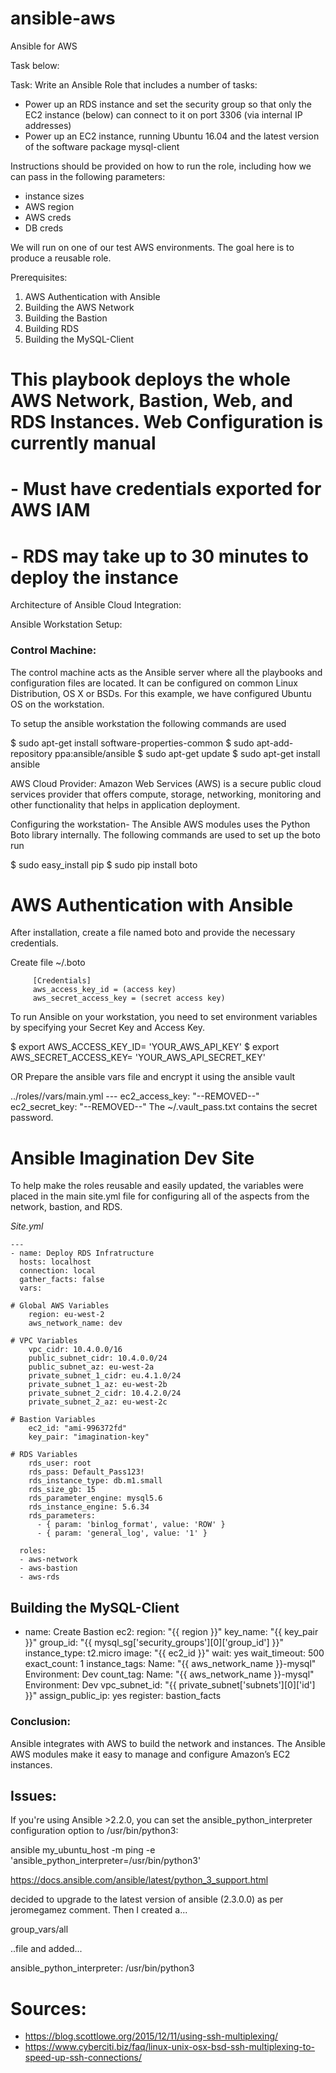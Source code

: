 # ansible-aws
Ansible for AWS

Task below:

Task:
Write an Ansible Role that includes a number of tasks:
- Power up an RDS instance and set the security group so that only the EC2 instance (below) can connect to it on port 3306 (via internal IP addresses)
- Power up an EC2 instance, running Ubuntu 16.04 and the latest version of the software package mysql-client

Instructions should be provided on how to run the role, including how we can pass in the following parameters:
- instance sizes
- AWS region
- AWS creds
- DB creds

We will run on one of our test AWS environments. The goal here is to produce a reusable role.

Prerequisites:

1. AWS Authentication with Ansible
2. Building the AWS Network
3. Building the Bastion
5. Building RDS
6. Building the MySQL-Client

# This playbook deploys the whole AWS Network, Bastion, Web, and RDS Instances.  Web Configuration is currently manual
# - Must have credentials exported for AWS IAM
# - RDS may take up to 30 minutes to deploy the instance

Architecture of Ansible Cloud Integration:



Ansible Workstation Setup:

### Control Machine:
The control machine acts as the Ansible server where all the playbooks and configuration files are located. It can be configured on common Linux Distribution, OS X or BSDs. For this example, we have configured Ubuntu OS on the workstation.

To setup the ansible workstation the following commands are used

$ sudo apt-get install software-properties-common
$ sudo apt-add-repository ppa:ansible/ansible
$ sudo apt-get update
$ sudo apt-get install ansible

AWS Cloud Provider:
Amazon Web Services (AWS) is a secure public cloud services provider that offers compute, storage, networking, monitoring and other functionality that helps in application deployment.

Configuring the workstation- The Ansible AWS modules uses the Python Boto library internally.
The following commands are used to set up the boto run

$ sudo easy_install pip
$ sudo pip install boto

# AWS Authentication with Ansible

After installation, create a file named boto and provide the necessary credentials.

Create file ~/.boto
```
     [Credentials]
     aws_access_key_id = (access key)
     aws_secret_access_key = (secret access key)
```

To run Ansible on your workstation, you need to set environment variables by specifying your Secret Key and Access Key.

$ export AWS_ACCESS_KEY_ID= 'YOUR_AWS_API_KEY'
$ export AWS_SECRET_ACCESS_KEY=  'YOUR_AWS_API_SECRET_KEY'

OR
Prepare the ansible vars file and encrypt it using the ansible vault

../roles//vars/main.yml
    ---
    ec2_access_key: "--REMOVED--"
    ec2_secret_key: "--REMOVED--"
The ~/.vault_pass.txt contains the secret password.

# Ansible Imagination Dev Site
To help make the roles reusable and easily updated, the variables were placed in the main site.yml file for configuring all of the aspects from the network, bastion, and RDS.

*Site.yml*
```
---
- name: Deploy RDS Infratructure
  hosts: localhost
  connection: local
  gather_facts: false
  vars:

# Global AWS Variables
    region: eu-west-2
    aws_network_name: dev

# VPC Variables
    vpc_cidr: 10.4.0.0/16
    public_subnet_cidr: 10.4.0.0/24
    public_subnet_az: eu-west-2a
    private_subnet_1_cidr: eu.4.1.0/24
    private_subnet_1_az: eu-west-2b
    private_subnet_2_cidr: 10.4.2.0/24
    private_subnet_2_az: eu-west-2c

# Bastion Variables
    ec2_id: "ami-996372fd"
    key_pair: "imagination-key"

# RDS Variables
    rds_user: root
    rds_pass: Default_Pass123!
    rds_instance_type: db.m1.small
    rds_size_gb: 15
    rds_parameter_engine: mysql5.6
    rds_instance_engine: 5.6.34
    rds_parameters:
      - { param: 'binlog_format', value: 'ROW' }
      - { param: 'general_log', value: '1' }

  roles:
  - aws-network
  - aws-bastion
  - aws-rds
```

## Building the MySQL-Client
- name: Create Bastion
  ec2:
    region: "{{ region }}"
    key_name: "{{ key_pair }}"
    group_id: "{{ mysql_sg['security_groups'][0]['group_id'] }}"
    instance_type: t2.micro
    image: "{{ ec2_id }}"
    wait: yes
    wait_timeout: 500
    exact_count: 1
    instance_tags:
      Name: "{{ aws_network_name }}-mysql"
      Environment: Dev
    count_tag:
      Name: "{{ aws_network_name }}-mysql"
      Environment: Dev
    vpc_subnet_id: "{{ private_subnet['subnets'][0]['id'] }}"
    assign_public_ip: yes
  register: bastion_facts


### Conclusion:

Ansible integrates with AWS to build the network and instances. The Ansible AWS modules make it easy to manage and configure Amazon’s EC2 instances.

## Issues:
If you're using Ansible >2.2.0, you can set the ansible_python_interpreter configuration option to /usr/bin/python3:

ansible my_ubuntu_host -m ping -e 'ansible_python_interpreter=/usr/bin/python3'

https://docs.ansible.com/ansible/latest/python_3_support.html

decided to upgrade to the latest version of ansible (2.3.0.0) as per jeromegamez comment. Then I created a...

group_vars/all

..file and added...

ansible_python_interpreter: /usr/bin/python3

# Sources:
- https://blog.scottlowe.org/2015/12/11/using-ssh-multiplexing/
- https://www.cyberciti.biz/faq/linux-unix-osx-bsd-ssh-multiplexing-to-speed-up-ssh-connections/
